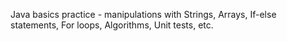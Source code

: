 Java basics practice - manipulations with Strings, Arrays, If-else statements, For loops, Algorithms, Unit tests, etc.